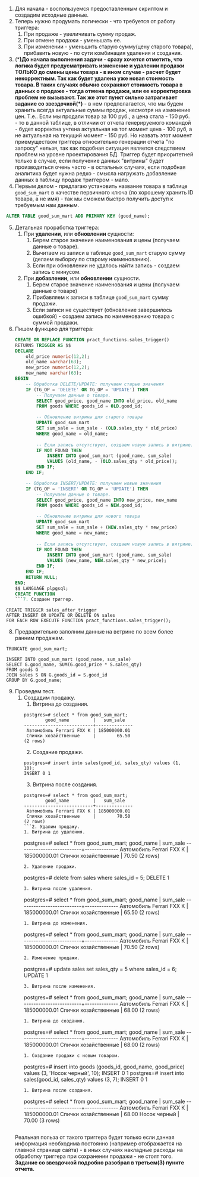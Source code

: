 1. Для начала - воспользуемся предоставленным скриптом и создадим исходные данные.
1. Теперь нужно продумать логически - что требуется от работу триггера:
	1. При продаже - увеличивать сумму продаж.
	1. При отмене продажи - уменьшать ее.
	1. При изменении - уменьшить старую сумму(цену старого товара), прибавить новую - по сути комбинация удаления и создания.
1. (*****)До начала выполнения задачи - сразу хочется отметить, что логика будет предусматривать изменение и удалении продажи ТОЛЬКО до смены цены товара - в ином случае - расчет будет некорректным. Так как будет удалена уже новая стоимость товара. В таких случаях обычно сохраняют стоимость товара в данных о продаже - тогда отмена продажи, или ее корректировка проблем не вызывают.
	Так же этот пункт сильно затрагивает** задание со звездочкой(*)** - в нем предполагается, что мы будем хранить всегда актуальные суммы продаж, несмотря на изменение цен. Т.е.. Если мы продали товар за 100 руб., а цена стала - 150 руб. - то в данной таблице, в отличии от отчета генерируемого командой - будет корректна учтена актуальная на тот момент цена - 100 руб, а не актуальная на текущий момент - 150 руб. Но назвать этот момент приемуществом триггера относительно генерации отчета "по запросу" нельзя, так как подобная ситуация является следствием проблем на уровне проектирования БД. Триггер будет приоритетней только в случае, если получение данных "витрины" будет производиться очень часто - в остальных случаях, если подобная аналитика будет нужна редко - смысла нагружать добавление данных в таблицу продаж триггером - мало.
4. Первым делом - предлагаю установить название товара в таблице `good_sum_mart` в качестве первичного ключа (по хорошему хранить ID товара, а не имя) - так мы сможем быстро получить доступ к требуемым нам данным.
```Sql
ALTER TABLE good_sum_mart ADD PRIMARY KEY (good_name);
```
5. Детальная проработка триггера:
	1. При **удалении**, или **обновлении** сущности:
		1. Берем старое значение наименования и цены (получаем данные о товаре).
		1. Вычитаем из записи в таблице `good_sum_mart` старую сумму (делаем выборку по старому наименованию).
		1. Если при обновлении не удалось найти запись - создаем запись с минусом.
	2. При **добавлении**, или **обновлении** сущности.
		1. Берем старое значение наименования и цены (получаем данные о товаре)
		1. Прибавляем к записи в таблице `good_sum_mart` сумму продажи.
		1. Если записи не существует (обновление завершилось ошибкой) - создаем запись по наименованию товара с суммой продажи.
6. Пишем функцию для триггера:
	```Sql
	CREATE OR REPLACE FUNCTION pract_functions.sales_trigger()
	RETURNS TRIGGER AS $$
	DECLARE
	    old_price numeric(12,2);
	    old_name varchar(63);
	    new_price numeric(12,2);
	    new_name varchar(63);
	BEGIN
	    -- Обработка DELETE/UPDATE: получаем старые значения
	    IF (TG_OP = 'DELETE' OR TG_OP = 'UPDATE') THEN
			-- Получаем данные о товаре.
	        SELECT good_price, good_name INTO old_price, old_name
	        FROM goods WHERE goods_id = OLD.good_id;
	
	        -- Обновление витрины для старого товара
	        UPDATE good_sum_mart 
	        SET sum_sale = sum_sale - (OLD.sales_qty * old_price)
	        WHERE good_name = old_name;
	        
	        -- Если запись отсутствует, создаем новую запись в витрине.
	        IF NOT FOUND THEN
	            INSERT INTO good_sum_mart (good_name, sum_sale)
	            VALUES (old_name, - (OLD.sales_qty * old_price));
	        END IF;
	    END IF;
	
	    -- Обработка INSERT/UPDATE: получаем новые значения
	    IF (TG_OP = 'INSERT' OR TG_OP = 'UPDATE') THEN
			-- Получаем данные о товаре.
	        SELECT good_price, good_name INTO new_price, new_name
	        FROM goods WHERE goods_id = NEW.good_id;
	
	        -- Обновление витрины для нового товара
	        UPDATE good_sum_mart 
	        SET sum_sale = sum_sale + (NEW.sales_qty * new_price)
	        WHERE good_name = new_name;
	        
			-- Если запись отсутствует, создаем новую запись в витрине.
	        IF NOT FOUND THEN
	            INSERT INTO good_sum_mart (good_name, sum_sale)
	            VALUES (new_name, NEW.sales_qty * new_price);
	        END IF;
	    END IF;
	    RETURN NULL;
	END;
	$$ LANGUAGE plpgsql;
	CREATE FUNCTION
	```7. Создаем триггер.
```
CREATE TRIGGER sales_after_trigger
AFTER INSERT OR UPDATE OR DELETE ON sales
FOR EACH ROW EXECUTE FUNCTION pract_functions.sales_trigger();
```
8. Предварительно заполним данные на ветрине по всем более ранним продажам.
```
TRUNCATE good_sum_mart;

INSERT INTO good_sum_mart (good_name, sum_sale)
SELECT G.good_name, SUM(G.good_price * S.sales_qty)
FROM goods G
JOIN sales S ON G.goods_id = S.good_id
GROUP BY G.good_name;
```
9. Проведем тест.
	1. Создадим продажу.
		1. Витрина до создания.
		```
		postgres=# select * from good_sum_mart;
		        good_name         |   sum_sale
		--------------------------+--------------
		 Автомобиль Ferrari FXX K | 185000000.01
		 Спички хозайственные     |        65.50
		(2 rows)
		```
		2. Создание продажи.
		```
		postgres=# insert into sales(good_id, sales_qty) values (1, 10);
		INSERT 0 1
		```
		3. Витрина после создания.
		```
		postgres=# select * from good_sum_mart;
		        good_name         |   sum_sale
		--------------------------+--------------
		 Автомобиль Ferrari FXX K | 185000000.01
		 Спички хозайственные     |        70.50
		(2 rows)
		```2. Удалим продажу.
		1. Витрина до удаления.
		```
		postgres=# select * from good_sum_mart;
		        good_name         |   sum_sale
		--------------------------+--------------
		 Автомобиль Ferrari FXX K | 185000000.01
		 Спички хозайственные     |        70.50
		(2 rows)
		```
		2. Удаление продажи.
		```
		postgres=# delete from sales where sales_id = 5;
		DELETE 1
		```
		3. Витрина после удаления.
		```
		postgres=# select * from good_sum_mart;
		        good_name         |   sum_sale
		--------------------------+--------------
		 Автомобиль Ferrari FXX K | 185000000.01
		 Спички хозайственные     |        65.50
		(2 rows)
		```3. Изменение продажи.
		1. Витрина до изменения.
		```
		postgres=# select * from good_sum_mart;
		        good_name         |   sum_sale
		--------------------------+--------------
		 Автомобиль Ferrari FXX K | 185000000.01
		 Спички хозайственные     |        70.50
		(2 rows)
		```
		2. Изменение продажи.
		```
		postgres=# update sales set sales_qty = 5 where sales_id = 6;
		UPDATE 1
		```
		3. Витрина после изменения.
		```
		postgres=# select * from good_sum_mart;
		        good_name         |   sum_sale
		--------------------------+--------------
		 Автомобиль Ferrari FXX K | 185000000.01
		 Спички хозайственные     |        68.00
		(2 rows)
		```4. Проверим, что новый товар тоже корректно будет фиксироваться в продажах.
		1. Витрина до создания.
		```
		postgres=# select * from good_sum_mart;
		        good_name         |   sum_sale
		--------------------------+--------------
		 Автомобиль Ferrari FXX K | 185000000.01
		 Спички хозайственные     |        68.00
		(2 rows)
		```
		1. Создание продажи с новым товаром.
		```
		postgres=# insert into goods (goods_id, good_name, good_price) values (3, 'Носок черный', 10);
		INSERT 0 1
		postgres=# insert into sales(good_id, sales_qty) values (3, 7);
		INSERT 0 1
		```
		1. Витрина после создания.
		```
		postgres=# select * from good_sum_mart;
		        good_name         |   sum_sale
		--------------------------+--------------
		 Автомобиль Ferrari FXX K | 185000000.01
		 Спички хозайственные     |        68.00
		 Носок черный             |        70.00
		(3 rows)
		```1. Подведем итоги - логика триггера корректно работает и автоматически обновляет статистику.
	Реальная польза от такого триггера будет только если данная информация необходима постоянно (например отображается на главной странице сайта) - в иных случаях накладные расходы на обработку триггера при сохранении продажи - не стоят того.
	**Задание со звездочкой подробно разобрал в третьем(3) пункте отчета.**
